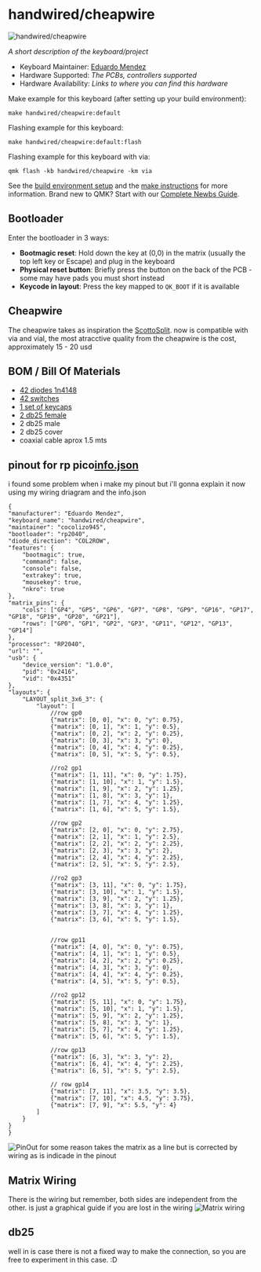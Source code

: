 # handwired/cheapwire

![handwired/cheapwire](https://github.com/cocolizo945/qmk_firmware/assets/81886929/4061c9e0-0de0-4f59-882a-e559f994c122)


*A short description of the keyboard/project*

* Keyboard Maintainer: [Eduardo Mendez](https://github.com/cocolizo945)
* Hardware Supported: *The PCBs, controllers supported*
* Hardware Availability: *Links to where you can find this hardware*

Make example for this keyboard (after setting up your build environment):

    make handwired/cheapwire:default

Flashing example for this keyboard:

    make handwired/cheapwire:default:flash

Flashing example for this keyboard with via:

    qmk flash -kb handwired/cheapwire -km via

See the [build environment setup](https://docs.qmk.fm/#/getting_started_build_tools) and the [make instructions](https://docs.qmk.fm/#/getting_started_make_guide) for more information. Brand new to QMK? Start with our [Complete Newbs Guide](https://docs.qmk.fm/#/newbs).

## Bootloader

Enter the bootloader in 3 ways:

* **Bootmagic reset**: Hold down the key at (0,0) in the matrix (usually the top left key or Escape) and plug in the keyboard
* **Physical reset button**: Briefly press the button on the back of the PCB - some may have pads you must short instead
* **Keycode in layout**: Press the key mapped to `QK_BOOT` if it is available

## Cheapwire

The cheapwire takes as inspiration the [ScottoSplit](https://scottokeebs.com/blogs/keyboards/scottosplit-handwired-keyboard).
now is compatible with via and vial, the most atracctive quality from the cheapwire is the cost, approximately 15 - 20 usd

## BOM / Bill Of Materials
 * [42 diodes 1n4148](https://es.aliexpress.com/item/1005004333197874.html?spm=a2g0o.productlist.main.1.2ffa343fMMb7GU&algo_pvid=61d2bd8c-aa8a-444b-a2ff-7c45e0d8bf19&aem_p4p_detail=2023101721173317510947210490450000102777&algo_exp_id=61d2bd8c-aa8a-444b-a2ff-7c45e0d8bf19-0&pdp_npi=4%40dis%21MXN%216.25%215.88%21%21%210.34%21%21%40210321dc16976026539063889e0c2c%2112000028793174971%21sea%21MX%212814777900%21&curPageLogUid=isyOUlMKr3Fv&search_p4p_id=2023101721173317510947210490450000102777_1)
 * [42 switches](https://es.aliexpress.com/item/1005003134698091.html?spm=a2g0o.productlist.main.19.6233660a6Qhjau&algo_pvid=45852590-d735-4ebe-b210-d838e30d998b&aem_p4p_detail=202310172110561321914381303450003572098&algo_exp_id=45852590-d735-4ebe-b210-d838e30d998b-9&pdp_npi=4%40dis%21MXN%21260.59%21158.97%21%21%2114.18%21%21%402101e7f616976022560162651e52bd%2112000024279974426%21sea%21MX%212814777900%21&curPageLogUid=lQKwUZiWiyAd&search_p4p_id=202310172110561321914381303450003572098_10)   
 * [1 set of keycaps](https://es.aliexpress.com/item/1005004776662298.html?spm=a2g0o.productlist.main.17.15402efbqSpD8K&algo_pvid=d17cc1d2-7de2-4058-9220-654b1a6aae14&algo_exp_id=d17cc1d2-7de2-4058-9220-654b1a6aae14-8&pdp_npi=4%40dis%21MXN%21263.53%2112.31%21%21%2114.34%21%21%402101ea7116976026083433653e6a57%2112000030472647642%21sea%21MX%210%21AB&curPageLogUid=wbA4oMKghX8h)
 * [2 db25 female](https://es.aliexpress.com/item/1005004937486315.html?spm=a2g0o.productlist.main.47.4ece4b9f2rnCMQ&algo_pvid=c3d925fd-bacc-46f9-a054-c0348745af91&aem_p4p_detail=2023101721180810309015791214700000154861&algo_exp_id=c3d925fd-bacc-46f9-a054-c0348745af91-23&pdp_npi=4%40dis%21MXN%215.51%214.96%21%21%210.30%21%21%402103209b16976026885432920e79bd%2112000031082492991%21sea%21MX%212814777900%21&curPageLogUid=xY7xrXNgsDCQ&search_p4p_id=2023101721180810309015791214700000154861_24)
 * 2 db25 male
 * 2 db25 cover
 * coaxial cable aprox 1.5 mts

## pinout for rp pico[info.json](https://github.com/cocolizo945/qmk_firmware/files/12981521/info.json)

i found some problem when i make my pinout but i'll gonna explain it now using my wiring driagram and the info.json

    {
    "manufacturer": "Eduardo Mendez",
    "keyboard_name": "handwired/cheapwire",
    "maintainer": "cocolizo945",
    "bootloader": "rp2040",
    "diode_direction": "COL2ROW",
    "features": {
        "bootmagic": true,
        "command": false,
        "console": false,
        "extrakey": true,
        "mousekey": true,
        "nkro": true
    },
    "matrix_pins": {
        "cols": ["GP4", "GP5", "GP6", "GP7", "GP8", "GP9", "GP16", "GP17", "GP18", "GP19", "GP20", "GP21"],
        "rows": ["GP0", "GP1", "GP2", "GP3", "GP11", "GP12", "GP13", "GP14"]
    },
    "processor": "RP2040",
    "url": "",
    "usb": {
        "device_version": "1.0.0",
        "pid": "0x2416",
        "vid": "0x4351"
    },
    "layouts": {
        "LAYOUT_split_3x6_3": {
            "layout": [
                //row gp0
                {"matrix": [0, 0], "x": 0, "y": 0.75},
                {"matrix": [0, 1], "x": 1, "y": 0.5},
                {"matrix": [0, 2], "x": 2, "y": 0.25},
                {"matrix": [0, 3], "x": 3, "y": 0},
                {"matrix": [0, 4], "x": 4, "y": 0.25},
                {"matrix": [0, 5], "x": 5, "y": 0.5},

                //ro2 gp1
                {"matrix": [1, 11], "x": 0, "y": 1.75},
                {"matrix": [1, 10], "x": 1, "y": 1.5},
                {"matrix": [1, 9], "x": 2, "y": 1.25},
                {"matrix": [1, 8], "x": 3, "y": 1},
                {"matrix": [1, 7], "x": 4, "y": 1.25},
                {"matrix": [1, 6], "x": 5, "y": 1.5},

                //row gp2
                {"matrix": [2, 0], "x": 0, "y": 2.75},
                {"matrix": [2, 1], "x": 1, "y": 2.5},
                {"matrix": [2, 2], "x": 2, "y": 2.25},
                {"matrix": [2, 3], "x": 3, "y": 2},
                {"matrix": [2, 4], "x": 4, "y": 2.25},
                {"matrix": [2, 5], "x": 5, "y": 2.5},
                 
                //ro2 gp3
                {"matrix": [3, 11], "x": 0, "y": 1.75},
                {"matrix": [3, 10], "x": 1, "y": 1.5},
                {"matrix": [3, 9], "x": 2, "y": 1.25},
                {"matrix": [3, 8], "x": 3, "y": 1},
                {"matrix": [3, 7], "x": 4, "y": 1.25},
                {"matrix": [3, 6], "x": 5, "y": 1.5},
 

                //row gp11  
                {"matrix": [4, 0], "x": 0, "y": 0.75},
                {"matrix": [4, 1], "x": 1, "y": 0.5},
                {"matrix": [4, 2], "x": 2, "y": 0.25},
                {"matrix": [4, 3], "x": 3, "y": 0},
                {"matrix": [4, 4], "x": 4, "y": 0.25},
                {"matrix": [4, 5], "x": 5, "y": 0.5},

                //ro2 gp12
                {"matrix": [5, 11], "x": 0, "y": 1.75},
                {"matrix": [5, 10], "x": 1, "y": 1.5},
                {"matrix": [5, 9], "x": 2, "y": 1.25},
                {"matrix": [5, 8], "x": 3, "y": 1},
                {"matrix": [5, 7], "x": 4, "y": 1.25},
                {"matrix": [5, 6], "x": 5, "y": 1.5},

                //row gp13
                {"matrix": [6, 3], "x": 3, "y": 2},
                {"matrix": [6, 4], "x": 4, "y": 2.25},
                {"matrix": [6, 5], "x": 5, "y": 2.5},
                 
                // row gp14
                {"matrix": [7, 11], "x": 3.5, "y": 3.5},
                {"matrix": [7, 10], "x": 4.5, "y": 3.75},
                {"matrix": [7, 9], "x": 5.5, "y": 4}
            ]
        }
    }
    }


![PinOut](https://github.com/cocolizo945/qmk_firmware/assets/81886929/458a1571-f3af-4925-87d0-2e38bb76f8a5)
for some reason takes the matrix as a line but is corrected by wiring as is indicade in the pinout


## Matrix Wiring
There is the wiring but remember, both sides are independent from the other. is just a graphical guide if you are lost in the wiring
![Matrix wiring](https://github.com/cocolizo945/qmk_firmware/assets/81886929/c6b1ece0-cfaa-4f8a-aee9-fac3a4ad008c)

## db25
well in is case there is not a fixed way to make the connection, so you are free to experiment in this case. :D




